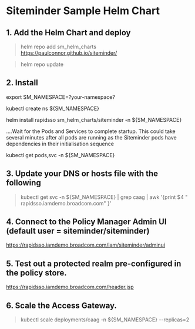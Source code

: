 # Siteminder Sample Helm Chart

## 1. Add the Helm Chart and deploy

> helm repo add sm_helm_charts https://paulconnor.github.io/siteminder/

> helm repo update


## 2. Install 
export SM_NAMESPACE=?your-namespace?

kubectl create ns ${SM_NAMESPACE} 

helm install rapidsso sm_helm_charts/siteminder -n ${SM_NAMESPACE} 

....Wait for the Pods and Services to complete startup. This could take several minutes after all pods are running as the Siteminder pods have dependencies in their initialisation sequence

kubectl get pods,svc -n ${SM_NAMESPACE}


## 3. Update your DNS or hosts file with the following

> kubectl get svc -n ${SM_NAMESPACE} | grep caag | awk '{print $4 " rapidsso.iamdemo.broadcom.com" }'

## 4. Connect to the Policy Manager Admin UI (default user = siteminder/siteminder)

https://rapidsso.iamdemo.broadcom.com/iam/siteminder/adminui

## 5. Test out a protected realm pre-configured in the policy store.

https://rapidsso.iamdemo.broadcom.com/header.jsp

## 6. Scale the Access Gateway.

> kubectl scale deployments/caag -n ${SM_NAMESPACE} --replicas=2
